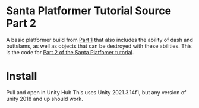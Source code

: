 # Santa Platformer Tutorial Source Part 2
A basic platformer build from [Part 1](https://github.com/cltran86/Santa-Platformer-Part-1) that also includes the ability of dash and buttslams, as well as objects that can be destroyed with these abilities.
This is the code for [Part 2 of the Santa Platfomer tutorial](https://youtu.be/SZcgs2-1jkI).

# Install
Pull and open in Unity Hub
This uses Unity 2021.3.14f1, but any version of unity 2018 and up should work.
